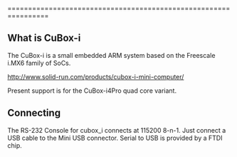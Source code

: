 
================================================================

What is CuBox-i
--------------------------------

The CuBox-i is a small embedded ARM system based on the Freescale i.MX6 family of SoCs.

  http://www.solid-run.com/products/cubox-i-mini-computer/

Present support is for the CuBox-i4Pro quad core variant.

Connecting
--------------------------------

The RS-232 Console for cubox_i connects at 115200 8-n-1. Just connect a USB cable to the Mini USB
connector. Serial to USB is provided by a FTDI chip.



